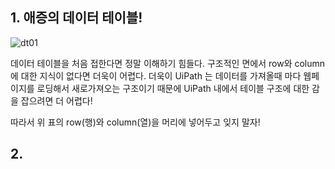 ## 1. 애증의 데이터 테이블!

![dt01](https://github.com/hjleee2020/UiPathPieces/assets/152233743/6d59e188-74c2-43a2-8684-93b6e6e61b6c)

데이터 테이블을 처음 접한다면 정말 이해하기 힘들다. 구조적인 면에서 row와 column에 대한 지식이 없다면 더욱이 어렵다.
더욱이 UiPath 는 데이터를 가져올때 마다 웹페이지를 로딩해서 새로가져오는 구조이기 때문에 UiPath 내에서 테이블 구조에 대한 감을 잡으려면 더 어렵다!

따라서 위 표의 row(행)와 column(열)을 머리에 넣어두고 잊지 말자!


## 2.
